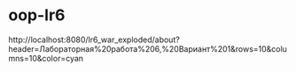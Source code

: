 # oop-lr6

http://localhost:8080/lr6_war_exploded/about?header=Лабораторная%20работа%206,%20Вариант%201&rows=10&columns=10&color=cyan
